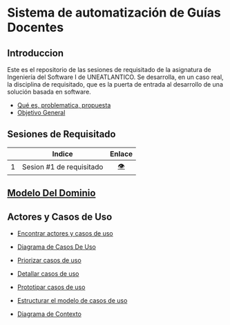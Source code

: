 # Sistema de automatización de Guías Docentes

## Introduccion
Este es el repositorio de las sesiones de requisitado de la asignatura de Ingeniería del Software I de UNEATLANTICO. Se desarrolla, en un caso real, la disciplina de requisitado, que es la puerta de entrada al desarrollo de una solución basada en software. 
- [Qué es, problematica, propuesta](/introduccion/introduccion.md)
- [Objetivo General](/introduccion/objetivos.md)


## Sesiones de Requisitado
<div align=center>

| |Indice|Enlace|
|-|-|:-:|
1|Sesion #1 de requisitado|[👁️](/SesionesDeRequisitado/Sesion1.md) 

</div>

## [Modelo Del Dominio](/ModeloDelDominio/modeloDelDominio.md)

## Actores y Casos de Uso

- [Encontrar actores y casos de uso](/CasosDeUso/Actores/Actores.md)
- [Diagrama de Casos De Uso](/CasosDeUso/diagramaCasosDeUso/DiagramaCasosDeUso.md)

- [Priorizar casos de uso](/CasosDeUso/Actores/Priorizar.md)
- [Detallar casos de uso](/CasosDeUso/Actores/Detallar.md)
- [Prototipar casos de uso](/CasosDeUso/prototipos/prototipos.md)
- [Estructurar el modelo de casos de uso](/CasosDeUso/Actores/Estructurar.md)


- [Diagrama de Contexto](/CasosDeUso/diagramaDeContexto/diagramaDeContexto.md) 



